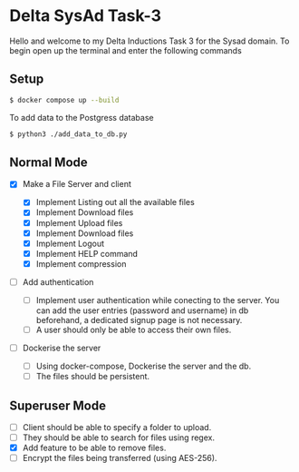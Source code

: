 # Delta SysAd Task-3

Hello and welcome to my Delta Inductions Task 3 for the Sysad domain.
To begin open up the terminal and enter the following commands

## Setup

```bash
$ docker compose up --build
```

To add data to the Postgress database
```bash
$ python3 ./add_data_to_db.py
```

## Normal Mode

- [X] Make a File Server and client
    - [X] Implement Listing out all the available files
    - [X] Implement Download files
    - [X] Implement Upload files
    - [X] Implement Download files
    - [X] Implement Logout 
    - [X] Implement HELP command
    - [X] Implement compression

- [ ] Add authentication

    - [ ] Implement user authentication while conecting to the server. You can add the user entries (password and username) in db beforehand, a dedicated signup page is not necessary.
    - [ ] A user should only be able to access their own files.

- [ ] Dockerise the server
    - [ ] Using docker-compose, Dockerise the server and the db.
    - [ ] The files should be persistent.

## Superuser Mode

- [ ] Client should be able to specify a folder to upload.
- [ ] They should be able to search for files using regex.
- [X] Add feature to be able to remove files.
- [ ] Encrypt the files being transferred (using AES-256).
